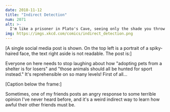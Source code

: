 ```yaml
---
date: 2018-11-12
title: "Indirect Detection"
num: 2071
alt: >-
  I'm like a prisoner in Plato's Cave, seeing only the shade you throw on the wall.
img: https://imgs.xkcd.com/comics/indirect_detection.png
---
```

[A single social media post is shown. On the top left is a portrait of a spiky-haired face, the text right aside is not readable. The post is:]

Everyone on here needs to stop laughing about how "adopting pets from a shelter is for losers" and "those animals should all be hunted for sport instead." It's reprehensible on so many levels! First of all...

[Caption below the frame:]

Sometimes, one of my friends posts an angry response to some terrible opinion I've never heard before, and it's a weird indirect way to learn how awful their other friends must be.